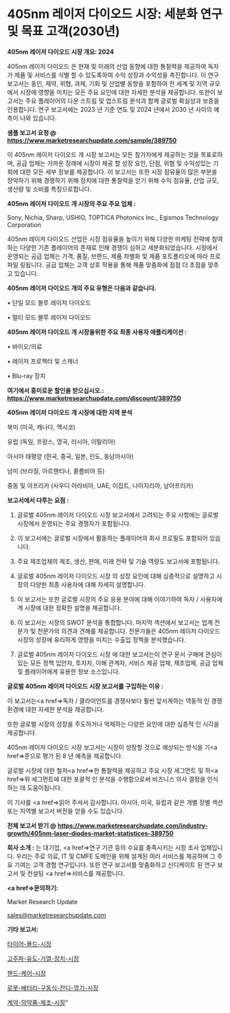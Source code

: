 # 405nm 레이저 다이오드 시장: 세분화 연구 및 목표 고객(2030년)

<strong>405nm 레이저 다이오드 시장 개요: 2024</strong>

405nm 레이저 다이오드 은 현재 및 미래의 산업 동향에 대한 통찰력을 제공하여 독자가 제품 및 서비스를 식별 할 수 있도록하여 수익 성장과 수익성을 촉진합니다. 이 연구 보고서는 동인, 제약, 위협, 과제, 기회 및 산업별 동향을 포함하여 전 세계 및 지역 규모에서 시장에 영향을 미치는 모든 주요 요인에 대한 자세한 분석을 제공합니다. 또한이 보고서는 주요 플레이어의 다운 스트림 및 업스트림 분석과 함께 글로벌 확실성과 보증을 인용합니다. 연구 보고서에는 2023 년 기준 연도 및 2024 년에서 2030 년 사이의 예측이 나와 있습니다.



<strong>샘플 보고서 요청 @ <a href=https://www.marketresearchupdate.com/sample/389750>https://www.marketresearchupdate.com/sample/389750</a></strong>

이 405nm 레이저 다이오드 개 시장 보고서는 모든 참가자에게 제공하는 것을 목표로하며, 공급 업체는 가까운 장래에 시장이 제공 할 성장 요인, 단점, 위협 및 수익성있는 기회에 대한 모든 세부 정보를 제공합니다. 이 보고서는 또한 시장 점유율의 많은 부분을 장악하기 위해 경쟁하기 위해 정치에 대한 통찰력을 얻기 위해 수익 점유율, 산업 규모, 생산량 및 소비를 특징으로합니다.



<strong>405nm 레이저 다이오드 개 시장의 주요 주요 업체 :</strong>

Sony, Nichia, Sharp, USHIO, TOPTICA Photonics Inc., Egismos Technology Corporation

405nm 레이저 다이오드 산업은 시장 점유율을 높이기 위해 다양한 마케팅 전략에 참여하는 다양한 기존 플레이어의 존재로 인해 경쟁이 심하고 세분화되었습니다. 시장에서 운영되는 공급 업체는 가격, 품질, 브랜드, 제품 차별화 및 제품 포트폴리오에 따라 프로파일 링됩니다. 공급 업체는 고객 상호 작용을 통해 제품 맞춤화에 점점 더 초점을 맞추고 있습니다.



<strong>405nm 레이저 다이오드 개의 주요 유형은 다음과 같습니다.</strong>

• 단일 모드 블루 레이저 다이오드

• 멀티 모드 블루 레이저 다이오드



<strong>405nm 레이저 다이오드 개 시장을위한 주요 최종 사용자 애플리케이션 :</strong>

• 바이오/의료

• 레이저 프로젝터 및 스캐너

• Blu-ray 장치



<strong>여기에서 흥미로운 할인을 받으십시오.: <a href=https://www.marketresearchupdate.com/discount/389750>https://www.marketresearchupdate.com/discount/389750</a></strong>



<strong>405nm 레이저 다이오드 개 시장에 대한 지역 분석</strong>

북미 (미국, 캐나다, 멕시코)

유럽 (독일, 프랑스, 영국, 러시아, 이탈리아)

아시아 태평양 (한국, 중국, 일본, 인도, 동남아시아)

남미 (브라질, 아르헨티나, 콜롬비아 등)

중동 및 아프리카 (사우디 아라비아, UAE, 이집트, 나이지리아, 남아프리카)



<strong>보고서에서 다루는 요점 :</strong>

1. 글로벌 405nm 레이저 다이오드 시장 보고서에서 고려되는 주요 사항에는 글로벌 시장에서 운영되는 주요 경쟁자가 포함됩니다.

2. 이 보고서에는 글로벌 시장에서 활동하는 플레이어의 회사 프로필도 포함되어 있습니다.

3. 주요 제조업체의 제조, 생산, 판매, 미래 전략 및 기술 역량도 보고서에 포함됩니다.

4. 글로벌 405nm 레이저 다이오드 시장 의 성장 요인에 대해 심층적으로 설명하고 시장의 다양한 최종 사용자에 대해 자세히 설명합니다.

5. 이 보고서는 또한 글로벌 시장의 주요 응용 분야에 대해 이야기하여 독자 / 사용자에게 시장에 대한 정확한 설명을 제공합니다.

6. 이 보고서는 시장의 SWOT 분석을 통합합니다. 마지막 섹션에서 보고서는 업계 전문가 및 전문가의 의견과 견해를 제공합니다. 전문가들은 405nm 레이저 다이오드 시장의 성장에 유리하게 영향을 미치는 수출입 정책을 분석했습니다.

7. 글로벌 405nm 레이저 다이오드 시장 에 대한 보고서는이 연구 문서 구매에 관심이있는 모든 정책 입안자, 투자자, 이해 관계자, 서비스 제공 업체, 제조업체, 공급 업체 및 플레이어에게 유용한 정보 소스입니다.



<strong>글로벌 405nm 레이저 다이오드 시장 보고서를 구입하는 이유 :</strong>

이 보고서는<a href=>독자 / 클</a>라이언트를 경쟁사보다 훨씬 앞서게하는 역동적 인 경쟁 환경에 대한 자세한 분석을 제공합니다.

또한 글로벌 시장의 성장을 주도하거나 억제하는 다양한 요인에 대한 심층적 인 시각을 제공합니다.

405nm 레이저 다이오드 시장 보고서는 시장이 성장할 것으로 예상되는 방식을 기<a href=>준으로</a> 평가 된 8 년 예측을 제공합니다.

글로벌 시장에 대한 철저<a href=>한 통찰력</a>을 제공하고 주요 시장 세그먼트 및 하<a href=>위 세그</a>먼트에 대한 포괄적 인 분석을 수행함으로써 비즈니스 의사 결정을 인식하는 데 도움이됩니다.

이 기사를 <a href=>읽어 주</a>셔서 감사합니다. 아시아, 미국, 유럽과 같은 개별 장별 섹션 또는 지역별 보고서 버전을 얻을 수도 있습니다.



<strong>전체 보고서 받기 @ <a href=https://www.marketresearchupdate.com/industry-growth/405nm-laser-diodes-market-statistices-389750>https://www.marketresearchupdate.com/industry-growth/405nm-laser-diodes-market-statistices-389750</a></strong>



<strong>회사 소개 :</strong>
는 대기업, <a href=>연구 기</a>관 등의 수요를 충족시키는 시장 조사 업체입니다. 우리는 주로 의료, IT 및 CMFE 도메인을 위해 설계된 여러 서비스를 제공하며 그 주요 기여는 고객 경험 연구입니다. 또한 연구 보고서를 맞춤화하고 신디케이트 된 연구 보고서 및 컨설팅 <a href=>서비</a>스를 제공합니다.



<strong><a href=>문의하기:</a></strong>

Market Research Update

sales@marketresearchupdate.com



<strong>기타 보고서:</strong>

<a href=https://www.linkedin.com/pulse/타이어-몰드-시장-규모-및-성장-2023-consumer-connection-chronicles-24-/>타이어-몰드-시장</a>

<a href=https://www.linkedin.com/pulse/고주파-유도-가열-장치-시장-경쟁-분석-및-성장-잠재력-2029-c9pof/>고주파-유도-가열-장치-시장</a>

<a href=https://www.linkedin.com/pulse/핸드-케어-시장-세분화-연구-및-목표-고객2029년-survey-savvy-insights-360-analysis-vn09f/>핸드-케어-시장</a>

<a href=https://www.linkedin.com/pulse/로봇-배터리-구동식-잔디-깎기-시장-규모-및-성장-2023-market-matrix-musings-analysis-lq9vf/>로봇-배터리-구동식-잔디-깎기-시장</a>

<a href=https://www.linkedin.com/pulse/계약-의약품-제조-시장-세분화-연구-및-목표-고객2030년-survey-spotlight-pro-24-analysis-tnlwf/>계약-의약품-제조-시장</a>"
